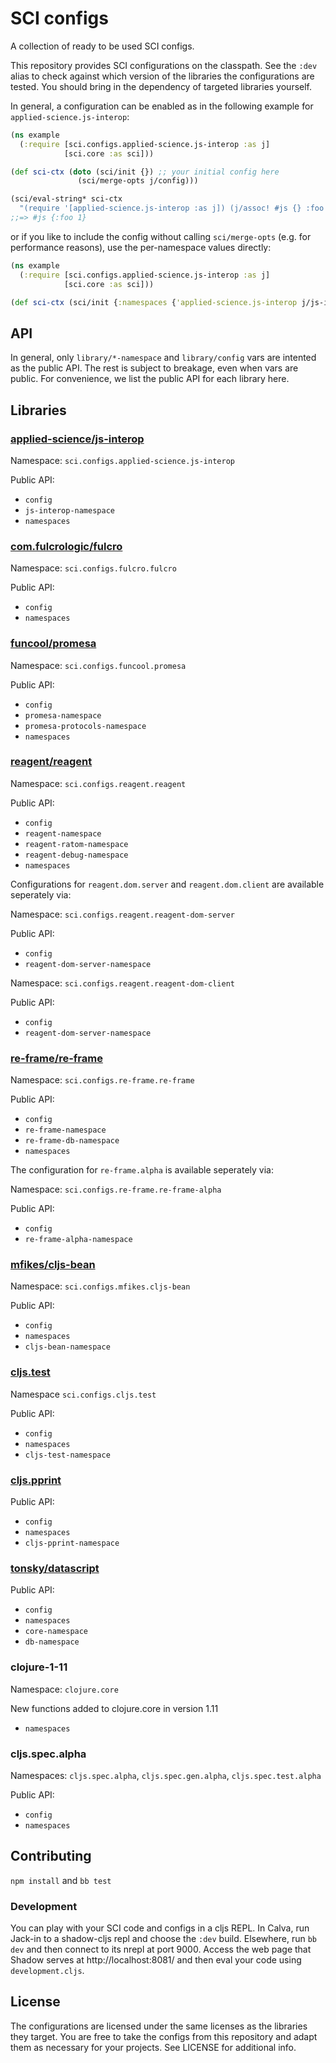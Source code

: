 # SCI configs

A collection of ready to be used SCI configs.

This repository provides SCI configurations on the classpath. See the `:dev`
alias to check against which version of the libraries the configurations are
tested. You should bring in the dependency of targeted libraries yourself.

In general, a configuration can be enabled as in the following example for `applied-science.js-interop`:

``` clojure
(ns example
  (:require [sci.configs.applied-science.js-interop :as j]
            [sci.core :as sci]))

(def sci-ctx (doto (sci/init {}) ;; your initial config here
               (sci/merge-opts j/config)))

(sci/eval-string* sci-ctx
  "(require '[applied-science.js-interop :as j]) (j/assoc! #js {} :foo 1)")
;;=> #js {:foo 1}
```

or if you like to include the config without calling `sci/merge-opts` (e.g. for
performance reasons), use the per-namespace values directly:

``` clojure
(ns example
  (:require [sci.configs.applied-science.js-interop :as j]
            [sci.core :as sci]))

(def sci-ctx (sci/init {:namespaces {'applied-science.js-interop j/js-interop-namespace}}))
```

## API

In general, only `library/*-namespace` and `library/config` vars are intented as the
public API. The rest is subject to breakage, even when vars are public. For
convenience, we list the public API for each library here.

## Libraries

### [applied-science/js-interop](https://github.com/applied-science/js-interop)

Namespace: `sci.configs.applied-science.js-interop`

Public API:

- `config`
- `js-interop-namespace`
- `namespaces`

### [com.fulcrologic/fulcro](https://github.com/fulcro/fulcro)

Namespace: `sci.configs.fulcro.fulcro`

Public API:

- `config`
- `namespaces`

### [funcool/promesa](https://github.com/funcool/promesa)

Namespace: `sci.configs.funcool.promesa`

Public API:

- `config`
- `promesa-namespace`
- `promesa-protocols-namespace`
- `namespaces`

### [reagent/reagent](https://github.com/reagent-project/reagent)

Namespace: `sci.configs.reagent.reagent`

Public API:

- `config`
- `reagent-namespace`
- `reagent-ratom-namespace`
- `reagent-debug-namespace`
- `namespaces`

Configurations for `reagent.dom.server` and `reagent.dom.client` are available seperately via:

Namespace: `sci.configs.reagent.reagent-dom-server`

Public API:

- `config`
- `reagent-dom-server-namespace`

Namespace: `sci.configs.reagent.reagent-dom-client`

Public API:

- `config`
- `reagent-dom-server-namespace`

### [re-frame/re-frame](https://github.com/day8/re-frame)

Namespace: `sci.configs.re-frame.re-frame`

Public API:

- `config`
- `re-frame-namespace`
- `re-frame-db-namespace`
- `namespaces`

The configuration for `re-frame.alpha` is available seperately via:

Namespace: `sci.configs.re-frame.re-frame-alpha`

Public API:

- `config`
- `re-frame-alpha-namespace`


### [mfikes/cljs-bean](https://github.com/mfikes/cljs-bean)

Namespace: `sci.configs.mfikes.cljs-bean`

Public API:

- `config`
- `namespaces`
- `cljs-bean-namespace`

### [cljs.test](https://cljs.github.io/api/cljs.test/)

Namespace `sci.configs.cljs.test`

Public API:

- `config`
- `namespaces`
- `cljs-test-namespace`

### [cljs.pprint](https://cljs.github.io/api/cljs.pprint/)

Public API:

- `config`
- `namespaces`
- `cljs-pprint-namespace`

### [tonsky/datascript](https://github.com/tonsky/datascript)

Public API:

- `config`
- `namespaces`
- `core-namespace`
- `db-namespace`

### clojure-1-11

Namespace: `clojure.core`

New functions added to clojure.core in version 1.11

- `namespaces`

### cljs.spec.alpha

Namespaces: `cljs.spec.alpha`, `cljs.spec.gen.alpha`, `cljs.spec.test.alpha`

Public API:

- `config`
- `namespaces`

## Contributing

`npm install` and `bb test`

### Development

You can play with your SCI code and configs in a cljs REPL. In Calva, run Jack-in to a shadow-cljs repl and choose the `:dev` build. Elsewhere, run `bb dev` and then connect to its nrepl at port 9000. Access the web page that Shadow serves at http://localhost:8081/ and then eval your code using `development.cljs`.

## License

The configurations are licensed under the same licenses as the libraries they
target. You are free to take the configs from this repository and adapt them as
necessary for your projects. See LICENSE for additional info.
